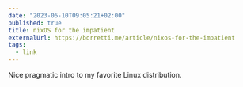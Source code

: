 ```yaml
---
date: "2023-06-10T09:05:21+02:00"
published: true
title: nixOS for the impatient
externalUrl: https://borretti.me/article/nixos-for-the-impatient
tags:
  - link
---
```


Nice pragmatic intro to my favorite Linux distribution.
